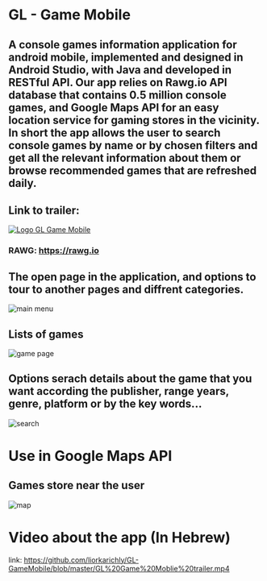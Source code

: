 
# GL - Game Mobile

## A console games information application for android mobile, implemented and designed in Android Studio, with Java and developed in RESTful API. Our app relies on Rawg.io API database that contains 0.5 million console games, and Google Maps API for an easy location service for gaming stores in the vicinity. In short the app allows the user to search console games by name or by chosen filters and get all the relevant information about them or browse recommended games that are refreshed daily. 
## Link to trailer:
[![Logo GL Game Mobile](https://user-images.githubusercontent.com/36056001/140943662-79136290-5cdf-4ccf-9a0c-f6360dde498c.jpeg)](https://youtu.be/0jR_QQ7azI4)
### RAWG:  https://rawg.io 

## The open page in the application, and options to tour to another pages and diffrent categories.
![main menu](https://user-images.githubusercontent.com/36056001/127822109-5666a1d8-af66-4cae-b6c6-ff69aa67d47a.png)

## Lists of games
![game page](https://user-images.githubusercontent.com/36056001/127822294-140cf6a9-f0ee-4118-a5d5-4e234f537326.png)

## Options serach details about the game that you want according the publisher, range years, genre, platform or by the key words...
![search](https://user-images.githubusercontent.com/36056001/127822472-9bb3ef1a-9894-4734-a8fb-63026d841daf.png)

# Use in Google Maps API
## Games store near the user 
![map](https://user-images.githubusercontent.com/36056001/135849323-da0c8d81-58b0-4950-8277-6ac43237f73e.png)

# Video about the app (In Hebrew)
link: https://github.com/liorkarichly/GL-GameMobile/blob/master/GL%20Game%20Moblie%20trailer.mp4

